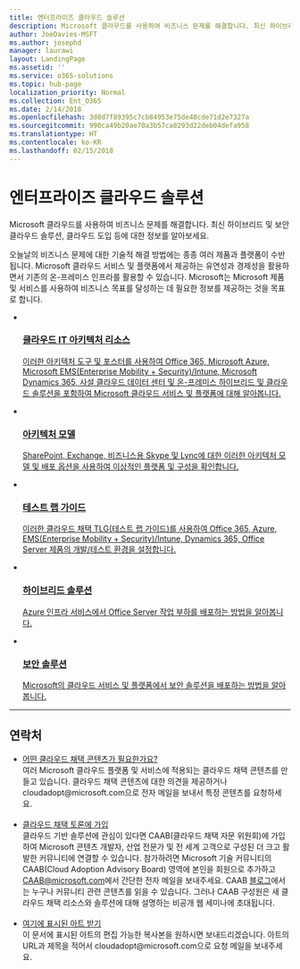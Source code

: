 ```yaml
---
title: 엔터프라이즈 클라우드 솔루션
description: Microsoft 클라우드를 사용하여 비즈니스 문제를 해결합니다. 최신 하이브리드 및 보안 클라우드 솔루션, 클라우드 도입 등에 대한 정보를 알아보세요.
author: JoeDavies-MSFT
ms.author: josephd
manager: laurawi
layout: LandingPage
ms.assetid: ''
ms.service: o365-solutions
ms.topic: hub-page
localization_priority: Normal
ms.collection: Ent_O365
ms.date: 2/14/2018
ms.openlocfilehash: 3d8d7f89395c7cb84953e75de48cde71d2e7327a
ms.sourcegitcommit: 990ca49b20ae70a3b57ca8293d22deb04defa958
ms.translationtype: HT
ms.contentlocale: ko-KR
ms.lasthandoff: 02/15/2018
---
```

<h1>엔터프라이즈 클라우드 솔루션</h1>
<p>Microsoft 클라우드를 사용하여 비즈니스 문제를 해결합니다. 최신 하이브리드 및 보안 클라우드 솔루션, 클라우드 도입 등에 대한 정보를 알아보세요.</p>
<p>오늘날의 비즈니스 문제에 대한 기술적 해결 방법에는 종종 여러 제품과 플랫폼이 수반됩니다. Microsoft 클라우드 서비스 및 플랫폼에서 제공하는 유연성과 경제성을 활용하면서 기존의 온-프레미스 인프라를 활용할 수 있습니다. Microsoft는 Microsoft 제품 및 서비스를 사용하여 비즈니스 목표를 달성하는 데 필요한 정보를 제공하는 것을 목표로 합니다.</p>
<ul class="cardsF panelContent">
    <li>
        <a href="/office365/enterprise/microsoft-cloud-it-architecture-resources">
        <div class="cardSize">
            <div class="cardPadding">
                <div class="card">
                    <div class="cardImageOuter">
                        <div class="cardImage">
                            <img src="https://docs.microsoft.com/en-us/media/common/i_cloud_it_architecture.svg" alt="" />
                        </div>
                    </div>
                    <div class="cardText">
                        <h3>클라우드 IT 아키텍처 리소스</h3>
                <p>이러한 아키텍처 도구 및 포스터를 사용하여 Office 365, Microsoft Azure, Microsoft EMS(Enterprise Mobility + Security)/Intune, Microsoft Dynamics 365, 사설 클라우드 데이터 센터 및 온-프레미스 하이브리드 및 클라우드 솔루션을 포함하여 Microsoft 클라우드 서비스 및 플랫폼에 대해 알아봅니다.</p>
                    </div>
                </div>
            </div>
        </div>
        </a>
    </li> 
    <li>
        <a href="/office365/enterprise/architectural-models-for-sharepoint-exchange-skype-for-business-and-lync">
        <div class="cardSize">
            <div class="cardPadding">
                <div class="card">
                    <div class="cardImageOuter">
                        <div class="cardImage">
                            <img src="https://docs.microsoft.com/media/common/i_architecture.svg" alt="" />
                        </div>
                    </div>
                    <div class="cardText">
                        <h3>아키텍처 모델</h3>
                <p>SharePoint, Exchange, 비즈니스용 Skype 및 Lync에 대한 이러한 아키텍처 모델 및 배포 옵션을 사용하여 이상적인 플랫폼 및 구성을 확인합니다.</p>
                    </div>
                </div>
            </div>
        </div>
        </a>
    </li>
    <li>
        <a href="/office365/enterprise/cloud-adoption-test-lab-guides-tlgs">
        <div class="cardSize">
            <div class="cardPadding">
                <div class="card">
                    <div class="cardImageOuter">
                        <div class="cardImage">
                            <img src="https://docs.microsoft.com/media/common/i_test.svg" alt="" />
                        </div>
                    </div>
                    <div class="cardText">
                        <h3>테스트 랩 가이드</h3>
                <p>이러한 클라우드 채택 TLG(테스트 랩 가이드)를 사용하여 Office 365, Azure, EMS(Enterprise Mobility + Security)/Intune, Dynamics 365, Office Server 제품의 개발/테스트 환경을 설정합니다.</p>
                    </div>
                </div>
            </div>
        </div>
        </a>
    </li>
    <li>
        <a href="/office365/enterprise/hybrid-solutions">
        <div class="cardSize">
            <div class="cardPadding">
                <div class="card">
                    <div class="cardImageOuter">
                        <div class="cardImage">
                            <img src="https://docs.microsoft.com/en-us/media/common/i_hybrid.svg" alt="" />
                        </div>
                    </div>
                    <div class="cardText">
                        <h3>하이브리드 솔루션</h3>
                <p>Azure 인프라 서비스에서 Office Server 작업 부하를 배포하는 방법을 알아봅니다.</p>
                    </div>
                </div>
            </div>
        </div>
        </a>
    </li>
    <li>
        <a href="/office365/enterprise/security-solutions">
        <div class="cardSize">
            <div class="cardPadding">
                <div class="card">
                    <div class="cardImageOuter">
                        <div class="cardImage">
                            <img src="https://docs.microsoft.com/media/common/i_cloud-security.svg" alt="" />
                        </div>
                    </div>
                    <div class="cardText">
                        <h3>보안 솔루션</h3>
                <p>Microsoft의 클라우드 서비스 및 플랫폼에서 보안 솔루션을 배포하는 방법을 알아봅니다.</p>
                    </div>
                </div>
            </div>
        </div>
        </a>
    </li>
</ul>

---

<h2>연락처</h2>
<ul>
    <li><a href="mailto:cloudadopt@microsoft.com?Subject=[Cloud%20Adoption%20Content%20Feedback]:%20">어떤 클라우드 채택 콘텐츠가 필요한가요?</a><br>여러 Microsoft 클라우드 플랫폼 및 서비스에 적용되는 클라우드 채택 콘텐츠를 만들고 있습니다. 클라우드 채택 콘텐츠에 대한 의견을 제공하거나 cloudadopt@microsoft.com으로 전자 메일을 보내서 특정 콘텐츠를 요청하세요.</li><br>
    <li><a href="https://aka.ms/caab">클라우드 채택 토론에 가입</a><br>클라우드 기반 솔루션에 관심이 있다면 CAAB(클라우드 채택 자문 위원회)에 가입하여 Microsoft 콘텐츠 개발자, 산업 전문가 및 전 세계 고객으로 구성된 더 크고 활발한 커뮤니티에 연결할 수 있습니다. 참가하려면 Microsoft 기술 커뮤니티의 CAAB(Cloud Adoption Advisory Board) 영역에 본인을 회원으로 추가하고 <a href="mailto:caab@microsoft.com?Subject=I%20just%20joined%20the%20Cloud%20Adoption%20Advisory%20Board!">CAAB@microsoft.com</a>에서 간단한 전자 메일을 보내주세요. CAAB <a href="https://blogs.technet.com/b/solutions_advisory_board/">블로그</a>에서는 누구나 커뮤니티 관련 콘텐츠를 읽을 수 있습니다. 그러나 CAAB 구성원은 새 클라우드 채택 리소스와 솔루션에 대해 설명하는 비공개 웹 세미나에 초대됩니다.</li><br>
    <li><a href="mailto:cloudadopt@microsoft.com?subject=[Art%20Request]:%20">여기에 표시된 아트 받기</a><br>이 문서에 표시된 아트의 편집 가능한 복사본을 원하시면 보내드리겠습니다. 아트의 URL과 제목을 적어서 cloudadopt@microsoft.com으로 요청 메일을 보내주세요.</li>
</ul>